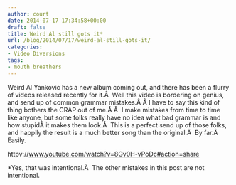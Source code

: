 ```yaml
---
author: court
date: 2014-07-17 17:34:58+00:00
draft: false
title: Weird Al still gots it*
url: /blog/2014/07/17/weird-al-still-gots-it/
categories:
- Video Diversions
tags:
- mouth breathers
---
```


Weird Al Yankovic has a new album coming out, and there has been a flurry of videos released recently for it.Â  Well this video is bordering on genius, and send up of common grammar mistakes.Â Â I have to say this kind of thing bothers the CRAP out of me.Â Â  I make mistakes from time to time like anyone, but some folks really have no idea what bad grammar is and how stupidÂ it makes them look.Â  This is a perfect send up of those folks, and happily the result is a much better song than the original.Â  By far.Â  Easily.

httpv://www.youtube.com/watch?v=8Gv0H-vPoDc#action=share



*Yes, that was intentional.Â  The other mistakes in this post are not intentional.
